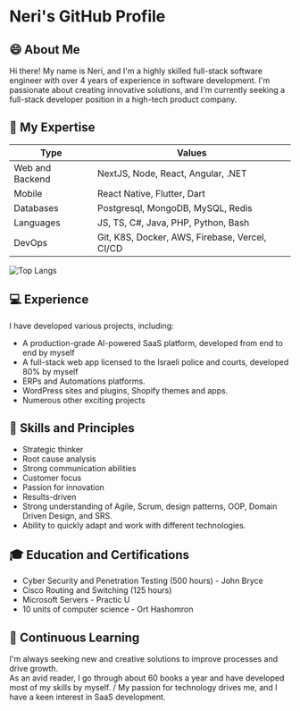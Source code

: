 # Neri's GitHub Profile

## 😄 About Me
Hi there! My name is Neri, and I'm a highly skilled full-stack software engineer with over 4 years of experience in software development. I'm passionate about creating innovative solutions, and I'm currently seeking a full-stack developer position in a high-tech product company.

## 🧪 My Expertise

| Type            | Values    |
| -------------   | ------------- |
| Web and Backend | NextJS, Node, React, Angular, .NET  |
| Mobile          | React Native, Flutter, Dart  |
| Databases       | Postgresql, MongoDB, MySQL, Redis |
| Languages       | JS, TS, C#, Java, PHP, Python, Bash
| DevOps          | Git, K8S, Docker, AWS, Firebase, Vercel, CI/CD

![Top Langs](https://github-readme-stats.vercel.app/api/top-langs/?username=NeriRos&layout=compact&langs_count=5)

## 💻 Experience

I have developed various projects, including:

- A production-grade AI-powered SaaS platform, developed from end to end by myself
- A full-stack web app licensed to the Israeli police and courts, developed 80% by myself
- ERPs and Automations platforms.
- WordPress sites and plugins, Shopify themes and apps.
- Numerous other exciting projects

## 🌟 Skills and Principles

- Strategic thinker
- Root cause analysis
- Strong communication abilities
- Customer focus
- Passion for innovation
- Results-driven
- Strong understanding of Agile, Scrum, design patterns, OOP, Domain Driven Design, and SRS.
- Ability to quickly adapt and work with different technologies.

## 🎓 Education and Certifications

- Cyber Security and Penetration Testing (500 hours) - John Bryce
- Cisco Routing and Switching (125 hours)
- Microsoft Servers - Practic U
- 10 units of computer science - Ort Hashomron

## 🚀 Continuous Learning
I'm always seeking new and creative solutions to improve processes and drive growth. \
As an avid reader, I go through about 60 books a year and have developed most of my skills by myself. /
My passion for technology drives me, and I have a keen interest in SaaS development.
